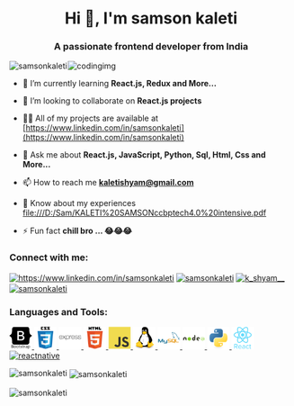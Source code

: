 <h1 align="center">Hi 👋, I'm samson kaleti</h1>
<h3 align="center">A passionate frontend developer from India</h3> 
<img align = "right" alt = "codingimg" width = '400' src = "https://d1ivubrj2a21dq.cloudfront.net/wp-content/uploads/2023/01/02152015/front-end-development.gif"/>

<p align="left"> <img src="https://komarev.com/ghpvc/?username=samsonkaleti&label=Profile%20views&color=0e75b6&style=flat" alt="samsonkaleti" /> </p>

- 🌱 I’m currently learning **React.js, Redux and More...**

- 👯 I’m looking to collaborate on **React.js projects**

- 👨‍💻 All of my projects are available at [https://www.linkedin.com/in/samsonkaleti](https://www.linkedin.com/in/samsonkaleti)

- 💬 Ask me about **React.js, JavaScript, Python, Sql, Html, Css and More...**

- 📫 How to reach me **kaletishyam@gmail.com**

- 📄 Know about my experiences [file:///D:/Sam/KALETI%20SAMSONccbptech4.0%20intensive.pdf](file:///D:/Sam/KALETI%20SAMSONccbptech4.0%20intensive.pdf)

- ⚡ Fun fact **chill bro ... 😂😂😂**

<h3 align="left">Connect with me:</h3>
<p align="left">
<a href="https://www.linkedin.com/in/samsonkaleti" target="blank"><img align="center" src="https://raw.githubusercontent.com/rahuldkjain/github-profile-readme-generator/master/src/images/icons/Social/linked-in-alt.svg" alt="https://www.linkedin.com/in/samsonkaleti" height="30" width="40" /></a>
<a href="[https://fb.com/samsonkaleti](https://www.facebook.com/profile.php?id=100005905759076)" target="blank"><img align="center" src="https://raw.githubusercontent.com/rahuldkjain/github-profile-readme-generator/master/src/images/icons/Social/facebook.svg" alt="samsonkaleti" height="30" width="40" /></a>
<a href="https://instagram.com/k_shyam__" target="blank"><img align="center" src="https://raw.githubusercontent.com/rahuldkjain/github-profile-readme-generator/master/src/images/icons/Social/instagram.svg" alt="k_shyam__" height="30" width="40" /></a>
<a href="https://auth.geeksforgeeks.org/user/samsonkaleti" target="blank"><img align="center" src="https://raw.githubusercontent.com/rahuldkjain/github-profile-readme-generator/master/src/images/icons/Social/geeks-for-geeks.svg" alt="samsonkaleti" height="30" width="40" /></a>
</p>

<h3 align="left">Languages and Tools:</h3>
<p align="left"> <a href="https://getbootstrap.com" target="_blank" rel="noreferrer"> <img src="https://raw.githubusercontent.com/devicons/devicon/master/icons/bootstrap/bootstrap-plain-wordmark.svg" alt="bootstrap" width="40" height="40"/> </a> <a href="https://www.w3schools.com/css/" target="_blank" rel="noreferrer"> <img src="https://raw.githubusercontent.com/devicons/devicon/master/icons/css3/css3-original-wordmark.svg" alt="css3" width="40" height="40"/> </a> <a href="https://expressjs.com" target="_blank" rel="noreferrer"> <img src="https://raw.githubusercontent.com/devicons/devicon/master/icons/express/express-original-wordmark.svg" alt="express" width="40" height="40"/> </a> <a href="https://www.w3.org/html/" target="_blank" rel="noreferrer"> <img src="https://raw.githubusercontent.com/devicons/devicon/master/icons/html5/html5-original-wordmark.svg" alt="html5" width="40" height="40"/> </a> <a href="https://developer.mozilla.org/en-US/docs/Web/JavaScript" target="_blank" rel="noreferrer"> <img src="https://raw.githubusercontent.com/devicons/devicon/master/icons/javascript/javascript-original.svg" alt="javascript" width="40" height="40"/> </a> <a href="https://www.linux.org/" target="_blank" rel="noreferrer"> <img src="https://raw.githubusercontent.com/devicons/devicon/master/icons/linux/linux-original.svg" alt="linux" width="40" height="40"/> </a> <a href="https://www.mysql.com/" target="_blank" rel="noreferrer"> <img src="https://raw.githubusercontent.com/devicons/devicon/master/icons/mysql/mysql-original-wordmark.svg" alt="mysql" width="40" height="40"/> </a> <a href="https://nodejs.org" target="_blank" rel="noreferrer"> <img src="https://raw.githubusercontent.com/devicons/devicon/master/icons/nodejs/nodejs-original-wordmark.svg" alt="nodejs" width="40" height="40"/> </a> <a href="https://www.python.org" target="_blank" rel="noreferrer"> <img src="https://raw.githubusercontent.com/devicons/devicon/master/icons/python/python-original.svg" alt="python" width="40" height="40"/> </a> <a href="https://reactjs.org/" target="_blank" rel="noreferrer"> <img src="https://raw.githubusercontent.com/devicons/devicon/master/icons/react/react-original-wordmark.svg" alt="react" width="40" height="40"/> </a> <a href="https://reactnative.dev/" target="_blank" rel="noreferrer"> <img src="https://reactnative.dev/img/header_logo.svg" alt="reactnative" width="40" height="40"/> </a> </p>

<p><img align="left" src="https://github-readme-stats.vercel.app/api/top-langs?username=samsonkaleti&show_icons=true&locale=en&layout=compact" alt="samsonkaleti" /></p>

<p>&nbsp;<img align="center" src="https://github-readme-stats.vercel.app/api?username=samsonkaleti&show_icons=true&locale=en" alt="samsonkaleti" /></p>

<p><img align="center" src="https://github-readme-streak-stats.herokuapp.com/?user=samsonkaleti&" alt="samsonkaleti" /></p>
